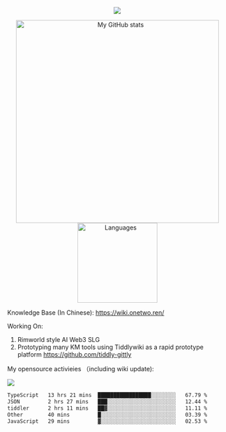 <a href="https://github.com/linonetwo">
    <p align="center">
        <img src="https://github-profile-trophy.vercel.app/?username=linonetwo&column=7&theme=onedark"/>
    </p>
</a>
<a align="center" href="https://github.com/linonetwo">
  <p align="center">
    <img src="https://github-readme-stats.vercel.app/api?username=linonetwo&show_icons=true&count_private=true" alt="My GitHub stats" width="465"/>
    <img src="https://github-readme-stats.vercel.app/api/top-langs/?username=linonetwo&layout=compact&langs_count=10" alt="Languages" height="183">
  </p>
</a>

Knowledge Base (In Chinese): https://wiki.onetwo.ren/

Working On: 

1. Rimworld style AI Web3 SLG
1. Prototyping many KM tools using Tiddlywiki as a rapid prototype platform https://github.com/tiddly-gittly

My opensource activieies （including wiki update):

![](https://visitor-badge.glitch.me/badge?page_id=linonetwo.linonetwo)

<!--START_SECTION:waka-->

```txt
TypeScript   13 hrs 21 mins  █████████████████░░░░░░░░   67.79 %
JSON         2 hrs 27 mins   ███░░░░░░░░░░░░░░░░░░░░░░   12.44 %
tiddler      2 hrs 11 mins   ██▓░░░░░░░░░░░░░░░░░░░░░░   11.11 %
Other        40 mins         █░░░░░░░░░░░░░░░░░░░░░░░░   03.39 %
JavaScript   29 mins         ▓░░░░░░░░░░░░░░░░░░░░░░░░   02.53 %
```

<!--END_SECTION:waka-->
